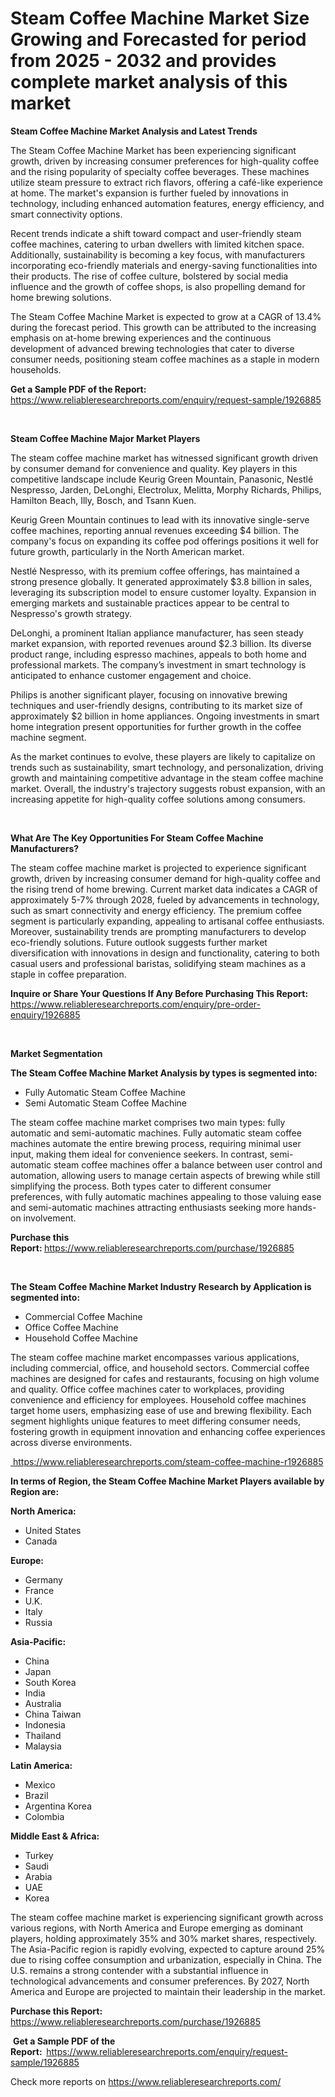 <p><h1>Steam Coffee Machine Market Size Growing and Forecasted for period from 2025 - 2032 and provides complete market analysis of this market</h1></p><p><strong>Steam Coffee Machine Market Analysis and Latest Trends</strong></p>
<p><p>The Steam Coffee Machine Market has been experiencing significant growth, driven by increasing consumer preferences for high-quality coffee and the rising popularity of specialty coffee beverages. These machines utilize steam pressure to extract rich flavors, offering a café-like experience at home. The market's expansion is further fueled by innovations in technology, including enhanced automation features, energy efficiency, and smart connectivity options.</p><p>Recent trends indicate a shift toward compact and user-friendly steam coffee machines, catering to urban dwellers with limited kitchen space. Additionally, sustainability is becoming a key focus, with manufacturers incorporating eco-friendly materials and energy-saving functionalities into their products. The rise of coffee culture, bolstered by social media influence and the growth of coffee shops, is also propelling demand for home brewing solutions.</p><p>The Steam Coffee Machine Market is expected to grow at a CAGR of 13.4% during the forecast period. This growth can be attributed to the increasing emphasis on at-home brewing experiences and the continuous development of advanced brewing technologies that cater to diverse consumer needs, positioning steam coffee machines as a staple in modern households.</p></p>
<p><strong>Get a Sample PDF of the Report:&nbsp;</strong> <a href="https://www.reliableresearchreports.com/enquiry/request-sample/1926885?utm_campaign=2211&utm_medium=2&utm_source=Github&utm_content=ia&utm_term=17022025&utm_id=steam-coffee-machine">https://www.reliableresearchreports.com/enquiry/request-sample/1926885</a></p>
<p>&nbsp;</p>
<p><strong>Steam Coffee Machine Major Market Players</strong></p>
<p><p>The steam coffee machine market has witnessed significant growth driven by consumer demand for convenience and quality. Key players in this competitive landscape include Keurig Green Mountain, Panasonic, Nestlé Nespresso, Jarden, DeLonghi, Electrolux, Melitta, Morphy Richards, Philips, Hamilton Beach, Illy, Bosch, and Tsann Kuen. </p><p>Keurig Green Mountain continues to lead with its innovative single-serve coffee machines, reporting annual revenues exceeding $4 billion. The company's focus on expanding its coffee pod offerings positions it well for future growth, particularly in the North American market.</p><p>Nestlé Nespresso, with its premium coffee offerings, has maintained a strong presence globally. It generated approximately $3.8 billion in sales, leveraging its subscription model to ensure customer loyalty. Expansion in emerging markets and sustainable practices appear to be central to Nespresso's growth strategy.</p><p>DeLonghi, a prominent Italian appliance manufacturer, has seen steady market expansion, with reported revenues around $2.3 billion. Its diverse product range, including espresso machines, appeals to both home and professional markets. The company’s investment in smart technology is anticipated to enhance customer engagement and choice.</p><p>Philips is another significant player, focusing on innovative brewing techniques and user-friendly designs, contributing to its market size of approximately $2 billion in home appliances. Ongoing investments in smart home integration present opportunities for further growth in the coffee machine segment.</p><p>As the market continues to evolve, these players are likely to capitalize on trends such as sustainability, smart technology, and personalization, driving growth and maintaining competitive advantage in the steam coffee machine market. Overall, the industry's trajectory suggests robust expansion, with an increasing appetite for high-quality coffee solutions among consumers.</p></p>
<p>&nbsp;</p>
<p><strong>What Are The Key Opportunities For Steam Coffee Machine Manufacturers?</strong></p>
<p><p>The steam coffee machine market is projected to experience significant growth, driven by increasing consumer demand for high-quality coffee and the rising trend of home brewing. Current market data indicates a CAGR of approximately 5-7% through 2028, fueled by advancements in technology, such as smart connectivity and energy efficiency. The premium coffee segment is particularly expanding, appealing to artisanal coffee enthusiasts. Moreover, sustainability trends are prompting manufacturers to develop eco-friendly solutions. Future outlook suggests further market diversification with innovations in design and functionality, catering to both casual users and professional baristas, solidifying steam machines as a staple in coffee preparation.</p></p>
<p><strong>Inquire or Share Your Questions If Any Before Purchasing This Report:</strong> <a href="https://www.reliableresearchreports.com/enquiry/pre-order-enquiry/1926885?utm_campaign=2211&utm_medium=2&utm_source=Github&utm_content=ia&utm_term=17022025&utm_id=steam-coffee-machine">https://www.reliableresearchreports.com/enquiry/pre-order-enquiry/1926885</a></p>
<p>&nbsp;</p>
<p><strong>Market Segmentation</strong></p>
<p><strong>The Steam Coffee Machine Market Analysis by types is segmented into:</strong></p>
<p><ul><li>Fully Automatic Steam Coffee Machine</li><li>Semi Automatic Steam Coffee Machine</li></ul></p>
<p><p>The steam coffee machine market comprises two main types: fully automatic and semi-automatic machines. Fully automatic steam coffee machines automate the entire brewing process, requiring minimal user input, making them ideal for convenience seekers. In contrast, semi-automatic steam coffee machines offer a balance between user control and automation, allowing users to manage certain aspects of brewing while still simplifying the process. Both types cater to different consumer preferences, with fully automatic machines appealing to those valuing ease and semi-automatic machines attracting enthusiasts seeking more hands-on involvement.</p></p>
<p><strong>Purchase this Report:&nbsp;</strong><a href="https://www.reliableresearchreports.com/purchase/1926885?utm_campaign=2211&utm_medium=2&utm_source=Github&utm_content=ia&utm_term=17022025&utm_id=steam-coffee-machine">https://www.reliableresearchreports.com/purchase/1926885</a></p>
<p>&nbsp;</p>
<p><strong>The Steam Coffee Machine Market Industry Research by Application is segmented into:</strong></p>
<p><ul><li>Commercial Coffee Machine</li><li>Office Coffee Machine</li><li>Household Coffee Machine</li></ul></p>
<p><p>The steam coffee machine market encompasses various applications, including commercial, office, and household sectors. Commercial coffee machines are designed for cafes and restaurants, focusing on high volume and quality. Office coffee machines cater to workplaces, providing convenience and efficiency for employees. Household coffee machines target home users, emphasizing ease of use and brewing flexibility. Each segment highlights unique features to meet differing consumer needs, fostering growth in equipment innovation and enhancing coffee experiences across diverse environments.</p></p>
<p><a href="https://www.reliableresearchreports.com/steam-coffee-machine-r1926885?utm_campaign=2211&utm_medium=2&utm_source=Github&utm_content=ia&utm_term=17022025&utm_id=steam-coffee-machine">&nbsp;https://www.reliableresearchreports.com/steam-coffee-machine-r1926885</a></p>
<p><strong>In terms of Region, the Steam Coffee Machine Market Players available by Region are:</strong></p>
<p>
    <p> <strong> North America: </strong>
        <ul>
            <li>United States</li>
            <li>Canada</li>
        </ul>
        </p> 
    <p> <strong> Europe: </strong>
        <ul>
            <li>Germany</li>
            <li>France</li>
            <li>U.K.</li>
            <li>Italy</li>
            <li>Russia</li>
        </ul>
        </p> 
    <p> <strong> Asia-Pacific: </strong>
        <ul>
            <li>China</li>
            <li>Japan</li>
            <li>South Korea</li>
            <li>India</li>
            <li>Australia</li>
            <li>China Taiwan</li>
            <li>Indonesia</li>
            <li>Thailand</li>
            <li>Malaysia</li>
        </ul>
        </p> 
    <p> <strong> Latin America: </strong>
        <ul>
            <li>Mexico</li>
            <li>Brazil</li>
            <li>Argentina Korea</li>
            <li>Colombia</li>
        </ul>
        </p> 
    <p> <strong> Middle East & Africa: </strong>
        <ul>
            <li>Turkey</li>
            <li>Saudi</li>
            <li>Arabia</li>
            <li>UAE</li>
            <li>Korea</li>
        </ul>
    </p>
    </p>
<p><p>The steam coffee machine market is experiencing significant growth across various regions, with North America and Europe emerging as dominant players, holding approximately 35% and 30% market shares, respectively. The Asia-Pacific region is rapidly evolving, expected to capture around 25% due to rising coffee consumption and urbanization, especially in China. The U.S. remains a strong contender with a substantial influence in technological advancements and consumer preferences. By 2027, North America and Europe are projected to maintain their leadership in the market.</p></p>
<p><strong>Purchase this Report: </strong><a href="https://www.reliableresearchreports.com/purchase/1926885?utm_campaign=2211&utm_medium=2&utm_source=Github&utm_content=ia&utm_term=17022025&utm_id=steam-coffee-machine">https://www.reliableresearchreports.com/purchase/1926885</a></p>
<p>&nbsp;<strong>Get a Sample PDF of the Report:&nbsp;&nbsp;</strong><a href="https://www.reliableresearchreports.com/enquiry/request-sample/1926885?utm_campaign=2211&utm_medium=2&utm_source=Github&utm_content=ia&utm_term=17022025&utm_id=steam-coffee-machine">https://www.reliableresearchreports.com/enquiry/request-sample/1926885</a></p>
<p><strong></strong></p>
<p>Check more reports on <a href="https://www.reliableresearchreports.com/?utm_campaign=2211&utm_medium=2&utm_source=Github&utm_content=ia&utm_term=17022025&utm_id=steam-coffee-machine">https://www.reliableresearchreports.com/</a></p>